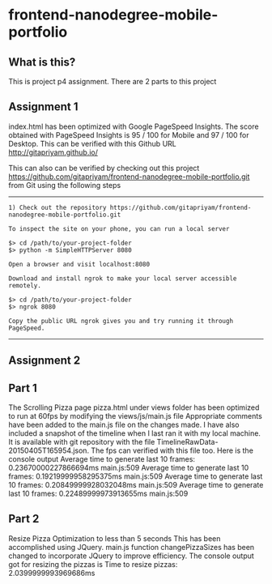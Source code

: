 frontend-nanodegree-mobile-portfolio
===============================

What is this?
------------
This is project p4 assignment.
There are 2 parts to this project

Assignment 1
------------
index.html has been optimized with Google PageSpeed Insights. 
The score obtained with PageSpeed Insights is 95 / 100 for Mobile and 97 / 100 for Desktop. This can be verified with this Github URL http://gitapriyam.github.io/

This can also can be verified by checking out this project https://github.com/gitapriyam/frontend-nanodegree-mobile-portfolio.git from Git using the following steps

-----------------------------------------------
    1) Check out the repository https://github.com/gitapriyam/frontend-nanodegree-mobile-portfolio.git

    To inspect the site on your phone, you can run a local server

    $> cd /path/to/your-project-folder
    $> python -m SimpleHTTPServer 8080

    Open a browser and visit localhost:8080

    Download and install ngrok to make your local server accessible remotely.

    $> cd /path/to/your-project-folder
    $> ngrok 8080

    Copy the public URL ngrok gives you and try running it through PageSpeed.
--------------------------------------------------------------------------

Assignment 2
------------
Part 1
------
The Scrolling Pizza page pizza.html under views folder has been optimized to run at 60fps by modifying the views/js/main.js file
Appropriate comments have been added to the main.js file on the changes made.
I have also included a snapshot of the timeline when I last ran it with my local machine. It is available with git repository with the file TimelineRawData-20150405T165954.json. The fps can verified with this file too.
Here is the console output
Average time to generate last 10 frames: 0.23670000227866694ms main.js:509 Average time to generate last 10 frames: 0.19219999958295375ms main.js:509 Average time to generate last 10 frames: 0.20849999928032048ms main.js:509 Average time to generate last 10 frames: 0.22489999973913655ms main.js:509

Part 2
------
Resize Pizza Optimization to less than 5 seconds
This has been accomplished using JQuery. 
main.js function changePizzaSizes has been changed to incorporate JQuery
to improve efficiency.
The console output got for resizing the pizzas is
Time to resize pizzas: 2.0399999993969686ms
